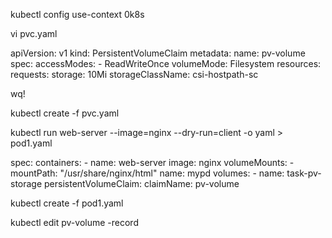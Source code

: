 kubectl config use-context 0k8s

vi pvc.yaml

apiVersion: v1
kind: PersistentVolumeClaim
metadata:
  name: pv-volume
spec:
  accessModes:
    - ReadWriteOnce
  volumeMode: Filesystem
  resources:
    requests:
      storage: 10Mi
  storageClassName: csi-hostpath-sc

wq!

kubectl create -f pvc.yaml

kubectl run web-server --image=nginx --dry-run=client -o yaml > pod1.yaml

spec:
  containers:
    - name: web-server
      image: nginx
      volumeMounts:
      - mountPath: "/usr/share/nginx/html"
        name: mypd
  volumes:
    - name: task-pv-storage
      persistentVolumeClaim:
        claimName: pv-volume

kubectl create -f pod1.yaml

kubectl edit pv-volume -record
